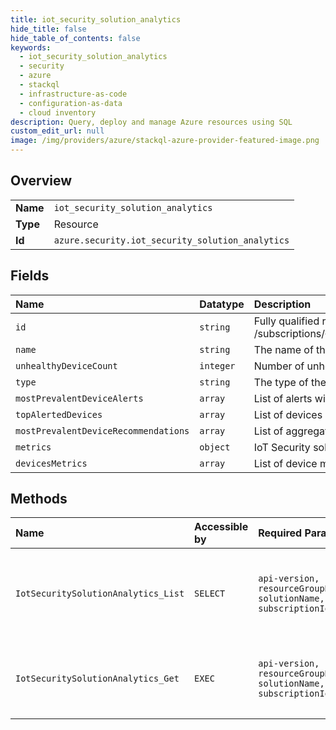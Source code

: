 ```yaml
---
title: iot_security_solution_analytics
hide_title: false
hide_table_of_contents: false
keywords:
  - iot_security_solution_analytics
  - security
  - azure    
  - stackql
  - infrastructure-as-code
  - configuration-as-data
  - cloud inventory
description: Query, deploy and manage Azure resources using SQL
custom_edit_url: null
image: /img/providers/azure/stackql-azure-provider-featured-image.png
---
```

  
    

## Overview
<table><tbody>
<tr><td><b>Name</b></td><td><code>iot_security_solution_analytics</code></td></tr>
<tr><td><b>Type</b></td><td>Resource</td></tr>
<tr><td><b>Id</b></td><td><code>azure.security.iot_security_solution_analytics</code></td></tr>
</tbody></table>

## Fields
| Name | Datatype | Description |
|:-----|:---------|:------------|
| `id` | `string` | Fully qualified resource ID for the resource. Ex - /subscriptions/{subscriptionId}/resourceGroups/{resourceGroupName}/providers/{resourceProviderNamespace}/{resourceType}/{resourceName} |
| `name` | `string` | The name of the resource |
| `unhealthyDeviceCount` | `integer` | Number of unhealthy devices within your IoT Security solution. |
| `type` | `string` | The type of the resource. E.g. "Microsoft.Compute/virtualMachines" or "Microsoft.Storage/storageAccounts" |
| `mostPrevalentDeviceAlerts` | `array` | List of alerts with the count of raised alerts |
| `topAlertedDevices` | `array` | List of devices with open alerts including the count of alerts per device. |
| `mostPrevalentDeviceRecommendations` | `array` | List of aggregated recommendation data, per recommendation type, per device. |
| `metrics` | `object` | IoT Security solution analytics severity metrics. |
| `devicesMetrics` | `array` | List of device metrics by the aggregation date. |
## Methods
| Name | Accessible by | Required Params | Description |
|:-----|:--------------|:----------------|:------------|
| `IotSecuritySolutionAnalytics_List` | `SELECT` | `api-version, resourceGroupName, solutionName, subscriptionId` | Use this method to get IoT security Analytics metrics in an array. |
| `IotSecuritySolutionAnalytics_Get` | `EXEC` | `api-version, resourceGroupName, solutionName, subscriptionId` | Use this method to get IoT Security Analytics metrics. |
